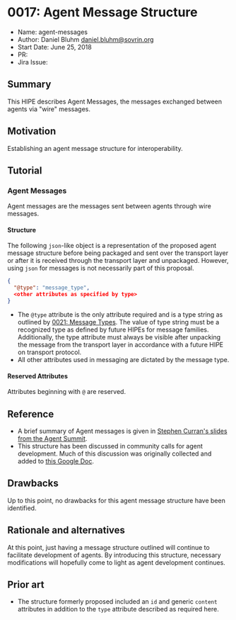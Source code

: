 # 0017: Agent Message Structure
- Name: agent-messages
- Author: Daniel Bluhm <daniel.bluhm@sovrin.org>
- Start Date: June 25, 2018
- PR:
- Jira Issue:

## Summary
[summary]: #summary

This HIPE describes Agent Messages, the messages exchanged between agents via "wire" messages.

## Motivation
[motivation]: #motivation

Establishing an agent message structure for interoperability.

## Tutorial
[tutorial]: #tutorial

### Agent Messages

Agent messages are the messages sent between agents through wire messages.

#### Structure

The following `json`-like object is a representation of the proposed agent message structure before being packaged and
sent over the transport layer or after it is received through the transport layer and unpackaged. However, using `json`
for messages is not necessarily part of this proposal.

```json
{
  "@type": "message_type",
  <other attributes as specified by type>
}
```

- The `@type` attribute is the only attribute required and is a type string as outlined by [0021: Message
  Types][message-types]. The value of type string must be a recognized type as defined by future HIPEs for message
  families. Additionally, the type attribute must always be visible after unpacking the message from the transport
  layer in accordance with a future HIPE on transport protocol.
- All other attributes used in messaging are dictated by the message type.

#### Reserved Attributes

Attributes beginning with `@` are reserved.

## Reference
[reference]: #reference

- A brief summary of Agent messages is given in [Stephen Curran's slides from the Agent Summit][agent-summit-slides].
- This structure has been discussed in community calls for agent development. Much of this discussion was originally
  collected and added to [this Google Doc][early-a2a-doc].

## Drawbacks
[drawbacks]: #drawbacks

Up to this point, no drawbacks for this agent message structure have been identified.

## Rationale and alternatives
[alternatives]: #alternatives

At this point, just having a message structure outlined will continue to facilitate development of agents. By
introducing this structure, necessary modifications will hopefully come to light as agent development continues.

## Prior art
[prior-art]: #prior-art

- The structure formerly proposed included an `id` and generic `content` attributes in addition to the `type` attribute
  described as required here.

[message-types]: https://github.com/hyperledger/indy-hipe/tree/master/text/0021-message-types
[agent-summit-slides]: https://docs.google.com/presentation/d/1l-po2IKVhXZHKlgpLba2RGq0Md9Rf19lDLEXMKwLdco/edit#slide=id.g29a85e4573632dc4_48
[early-a2a-doc]: https://docs.google.com/document/d/1mRLPOK4VmU9YYdxHJSxgqBp19gNh3fT7Qk4Q069VPY8

